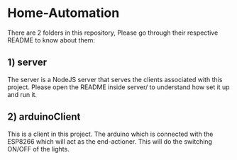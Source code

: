# Home-Automation

There are 2 folders in this repository, Please go through their respective README to know about them:

## 1) server

The server is a NodeJS server that serves the clients associated with this project. Please open the README inside server/ to understand how set it up and run it.

## 2) arduinoClient

This is a client in this project. The arduino which is connected with the ESP8266 which will act as the end-actioner. This will do the switching ON/OFF of the lights.